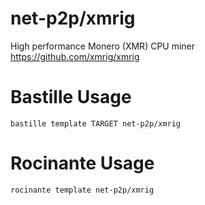 # net-p2p/xmrig
High performance Monero (XMR) CPU miner
https://github.com/xmrig/xmrig

# Bastille Usage
```shell
bastille template TARGET net-p2p/xmrig
```

# Rocinante Usage
```shell
rocinante template net-p2p/xmrig
```
